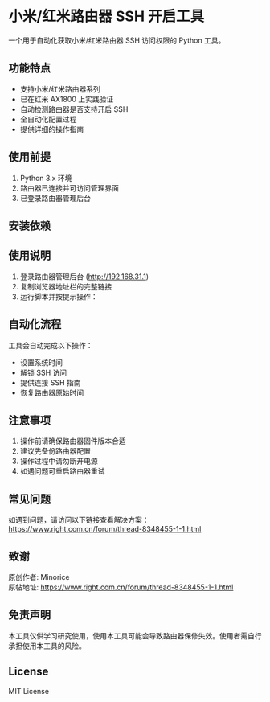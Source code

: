 # 小米/红米路由器 SSH 开启工具

一个用于自动化获取小米/红米路由器 SSH 访问权限的 Python 工具。

## 功能特点

- 支持小米/红米路由器系列
- 已在红米 AX1800 上实践验证
- 自动检测路由器是否支持开启 SSH
- 全自动化配置过程
- 提供详细的操作指南

## 使用前提

1. Python 3.x 环境
2. 路由器已连接并可访问管理界面
3. 已登录路由器管理后台

## 安装依赖



## 使用说明

1. 登录路由器管理后台 (http://192.168.31.1)
2. 复制浏览器地址栏的完整链接
3. 运行脚本并按提示操作：


## 自动化流程

工具会自动完成以下操作：
- 设置系统时间
- 解锁 SSH 访问
- 提供连接 SSH 指南
- 恢复路由器原始时间

## 注意事项

1. 操作前请确保路由器固件版本合适
2. 建议先备份路由器配置
3. 操作过程中请勿断开电源
4. 如遇问题可重启路由器重试

## 常见问题

如遇到问题，请访问以下链接查看解决方案：
https://www.right.com.cn/forum/thread-8348455-1-1.html

## 致谢

原创作者: Minorice  
原帖地址: https://www.right.com.cn/forum/thread-8348455-1-1.html

## 免责声明

本工具仅供学习研究使用，使用本工具可能会导致路由器保修失效。使用者需自行承担使用本工具的风险。

## License

MIT License


